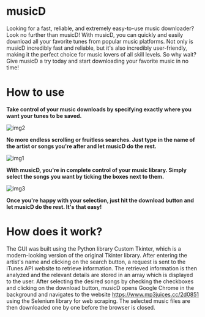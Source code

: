 # musicD
Looking for a fast, reliable, and extremely easy-to-use music downloader? Look no further than musicD! 
With musicD, you can quickly and easily download all your favorite tunes from popular music platforms. 
Not only is musicD incredibly fast and reliable, but it's also incredibly user-friendly, making it the perfect choice for music lovers of all skill levels. 
So why wait? Give musicD a try today and start downloading your favorite music in no time!

# How to use
**Take control of your music downloads by specifying exactly where you want your tunes to be saved.**

![img2](https://user-images.githubusercontent.com/99619908/221991790-5a33b2c5-a7e5-4990-9d18-8f6917cc0f13.jpg)

**No more endless scrolling or fruitless searches. Just type in the name of the artist or songs you're after and let musicD do the rest.**

![img1](https://user-images.githubusercontent.com/99619908/221991858-0f42ff30-1bc8-4a0f-b64a-8407a15b4a96.png)

**With musicD, you're in complete control of your music library. Simply select the songs you want by ticking the boxes next to them.**

![img3](https://user-images.githubusercontent.com/99619908/221991932-2d38cb6f-9e35-4879-bfc2-923221a13639.jpg)

**Once you're happy with your selection, just hit the download button and let musicD do the rest. It's that easy!**

# How does it work?
The GUI was built using the Python library Custom Tkinter, which is a modern-looking version of the original Tkinter library. 
After entering the artist's name and clicking on the search button, a request is sent to the iTunes API website to retrieve information. 
The retrieved information is then analyzed and the relevant details are stored in an array which is displayed to the user. 
After selecting the desired songs by checking the checkboxes and clicking on the download button, 
musicD opens Google Chrome in the background and navigates to the website https://www.mp3juices.cc/2d0851 using the Selenium library for web scraping. 
The selected music files are then downloaded one by one before the browser is closed.
